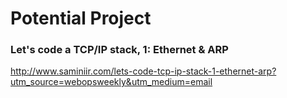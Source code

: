 # Potential Project

### Let's code a TCP/IP stack, 1: Ethernet & ARP
http://www.saminiir.com/lets-code-tcp-ip-stack-1-ethernet-arp?utm_source=webopsweekly&utm_medium=email
